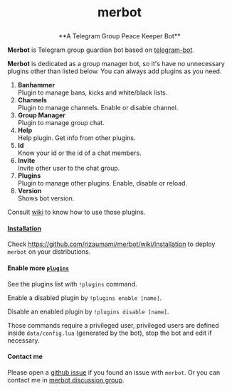 # <p align="center">merbot

<p align="center">**A Telegram Group Peace Keeper Bot**


**Merbot** is Telegram group guardian bot based on [telegram-bot](https://github.com/yagop/telegram-bot).

**Merbot** is dedicated as a group manager bot, so it's have no unnecessary plugins other than listed below. You can always add plugins as you need.

1. **Banhammer**  
Plugin to manage bans, kicks and white/black lists.
2. **Channels**  
Plugin to manage channels. Enable or disable channel.
3. **Group Manager**  
Plugin to manage group chat.
4. **Help**  
Help plugin. Get info from other plugins.
5. **Id**  
Know your id or the id of a chat members.
6. **Invite**  
Invite other user to the chat group.
7. **Plugins**  
Plugin to manage other plugins. Enable, disable or reload.
8. **Version**  
Shows bot version.

Consult [wiki](https://github.com/rizaumami/merbot/wiki/Plugins) to know how to use those plugins.

#### [Installation](https://github.com/rizaumami/merbot/wiki/Installation)

Check https://github.com/rizaumami/merbot/wiki/Installation to deploy `merbot` on your distributions.

#### Enable more [`plugins`](https://github.com/rizaumami/merbot/tree/master/plugins)

See the plugins list with `!plugins` command.

Enable a disabled plugin by `!plugins enable [name]`.

Disable an enabled plugin by `!plugins disable [name]`.

Those commands require a privileged user, privileged users are defined inside `data/config.lua` (generated by the bot), stop the bot and edit if necessary.

#### Contact me

Please open a [github issue](https://github.com/rizaumami/merbot/issues) if you found an issue with `merbot`.
Or you can contact me in [merbot discussion group](https://telegram.me/joinchat/AfB26wGZCncqP8GjKOhrcw).
